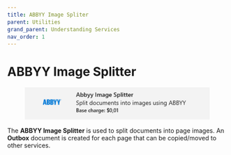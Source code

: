 ```yaml
---
title: ABBYY Image Spliter
parent: Utilities
grand_parent: Understanding Services
nav_order: 1
---
```


# ABBYY Image Splitter

<figure><img src="../../.gitbook/assets/image (5).png" alt=""><figcaption></figcaption></figure>

The **ABBYY Image Splitter** is used to split documents into page images. An **Outbox** document is created for each page that can be copied/moved to other services.
